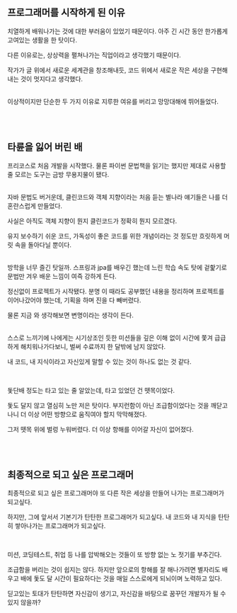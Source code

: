 ## 프로그래머를 시작하게 된 이유
치열하게 배워나가는 것에 대한 부러움이 있었기 때문이다. 아주 긴 시간 동안 한가롭게 고여있는 생활을 한 탓이다.

다른 이유로는, 상상력을 펼쳐나가는 직업이라고 생각했기 때문이다.

작가가 글 위에서 새로운 세계관을 창조해내듯, 코드 위에서 새로운 작은 세상을 구현해내는 것이 멋지다고 생각했다.

<br>
이상적이지만 단순한 두 가지 이유로 지루한 여유를 버리고 망망대해에 뛰어들었다.

<br><br>
## 타륜을 잃어 버린 배
프리코스로 처음 개발을 시작했다. 물론 파이썬 문법책을 읽기는 했지만 제대로 사용할 줄 모르는 도구는 금방 무용지물이 됐다.

<br>
자바 문법도 버거운데, 클린코드와 객체 지향이라는 처음 듣는 별나라 얘기들은 나를 더 혼란스럽게 만들었다.

사실은 아직도 객체 지향이 뭔지 클린코드가 정확히 뭔지 모르겠다.

유지 보수하기 쉬운 코드, 가독성이 좋은 코드를 위한 개념이라는 것 정도만 흐릿하게 머릿 속을 돌아다닐 뿐이다.

<br>
방학을 너무 즐긴 탓일까. 스프링과 jpa를 배우긴 했는데 느린 학습 속도 탓에 겉핥기로 문법만 겨우 배운 느낌이 여즉 강하게 든다.

정신없이 프로젝트가 시작됐다. 분명 이 때라도 공부했던 내용을 정리하며 프로젝트를 이어나갔어야 했는데, 기획을 하며 진을 다 빼버렸다.

물론 지금 와 생각해보면 변명이라는 생각이 든다.

<br>
스스로 느끼기에 나에게는 시기상조인 듯한 미션들을 깊은 이해 없이 시간에 쫓겨 급급하게 해치워나가다보니, 벌써 수료까지 한 달밖에 남지 않았다.

내 코드, 내 지식이라고 자신있게 말할 수 있는 것이 하나도 없는 것 같다. 


<br>

돛단배 정도는 타고 있는 줄 알았는데, 타고 있었던 건 뗏목이었다.
<br>

돛도 달지 않고 열심히 노만 저은 탓이다. 부지런함이 아닌 조급함이었다는 것을 깨닫고 나니 더 이상 어떤 방향으로 움직여야 할지 막막해졌다.

그저 뗏목 위에 벌렁 누워버렸다. 더 이상 항해를 이어갈 자신이 없어졌다.

<br><br>
## 최종적으로 되고 싶은 프로그래머
최종적으로 되고 싶은 프로그래머야 또 다른 작은 세상을 만들어 나가는 프로그래머가 되고싶다.

하지만, 그에 앞서서 기본기가 탄탄한 프로그래머가 되고싶다. 내 코드와 내 지식을 탄탄히 쌓아나가는 프로그래머가 되고싶다.

<br>

미션, 코딩테스트, 취업 등 나를 압박해오는 것들이 또 방향 없는 노 젓기를 부추긴다.

조급함을 버리는 것이 쉽지는 않다. 하지만 앞으로의 항해를 잘 해나가려면 별자리도 배우고 배에 돛도 달 시간이 필요하다는 것을 매일 스스로에게 되뇌이며 노력하고 있다.

딛고있는 토대가 탄탄하면 자신감이 생기고, 자신감을 바탕으로 꿈꾸던 개발자가 될 수 있지 않을까?
